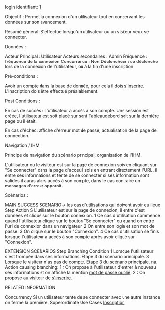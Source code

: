 login
identifiant: 1

Objectif :  Permet la connexion d'un utilisateur tout en conservant les données sur son avancement.

Résumé général: S'effectue lorsqu'un utilisateur ou un visiteur veux se connecter.

Données :

Acteur Principal : Utilisateur
Acteurs secondaires : Admin
Fréquence   : fréquence de la connexion
Concurrence : Non
Déclencheur : se déclenche lors de la connexion de l'utilisateur, ou à la fin d'une inscription

Pré-conditions :

Avoir un compte dans la base de donnée, pour cela il dois [s'inscrire](/inscription.md).
L'inscription dois être effectué préalablement.

Post Conditions :

En cas de succès : L'utilisateur a accès à son compte. Une session est créée, l'utilisateur est soit placé sur sont Tableaudebord soit sur la dernière page ou il était.


En cas d'échec: affiche d'erreur mot de passe, actualisation de la page de connection.

Navigation / IHM  :

Principe de navigation du scénario principal, organisation de l'IHM.

L'utilisateur ou le visiteur est sur la page de connexion sois en cliquant sur "Se connecter" dans la page d'acceuil sois en entrant directement l'URL, il entre ses informations et tente de se connecter si ses information sont valides il auras alors accés à son compte, dans le cas contraire un messages d'erreur apparait.

Scénarios :

MAIN SUCCESS SCENARIO-> les cas d'utilisations qui doivent avoir eu lieux
Step    Action
S    L'utilisateur est sur la page de connexion, il entre c'est données et clique sur le bouton connexion.
1    Ce cas d'utilisation commence quand l'utilisateur clique sur le bouton "Se connecter" ou quand on entre l'url de connexion dans un navigateur.
2    On entre son login et son mot de passe.
3    On clique sur le bouton "Connexion".
4    Ce cas d'utilisation se finis lorsque l'utilisateur a accès à son compte après avoir cliqué sur "Connexion".

EXTENSION SCENARIOS
Step    Branching Condition
1	 Lorsque l'utilisateur s'est trompée dans ses informations. Etape 3 du scénario principale.
3	 Lorsque le visiteur n'as pas de compte. Etape 3 du scénario principale.
na.  Action causing branching:
       1 : On propose à l'utilisateur d'entrer à nouveau ses informations et on affiche la mention [mot de passe oublié](/oublie.md).
       2 : On propose au visiteur de [s'inscrire](/inscription.md).


RELATED INFORMATION

Concurrency    Si un utilisateur tente de se connecter avec une autre instance on ferme la première.
Superordinate Use Cases    [Inscription](/inscription.md)
 

